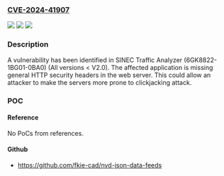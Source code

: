 ### [CVE-2024-41907](https://cve.mitre.org/cgi-bin/cvename.cgi?name=CVE-2024-41907)
![](https://img.shields.io/static/v1?label=Product&message=SINEC%20Traffic%20Analyzer&color=blue)
![](https://img.shields.io/static/v1?label=Version&message=0%3C%20V2.0%20&color=brighgreen)
![](https://img.shields.io/static/v1?label=Vulnerability&message=CWE-358%3A%20Improperly%20Implemented%20Security%20Check%20for%20Standard&color=brighgreen)

### Description

A vulnerability has been identified in SINEC Traffic Analyzer (6GK8822-1BG01-0BA0) (All versions < V2.0). The affected application is missing general HTTP security headers in the web server. This could allow an attacker to make the servers more prone to clickjacking attack.

### POC

#### Reference
No PoCs from references.

#### Github
- https://github.com/fkie-cad/nvd-json-data-feeds

